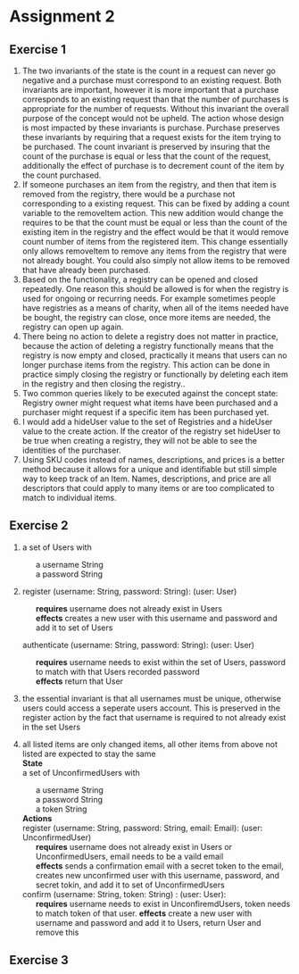 # Assignment 2
## Exercise 1
1) The two invariants of the state is the count in a request can never go negative and a purchase must correspond to an existing request. Both invariants are important, however it is more important that a purchase corresponds to an existing request than that the number of purchases is appropriate for the number of requests. Without this invariant the overall purpose of the concept would not be upheld. The action whose design is most impacted by these invariants is purchase. Purchase preserves these invariants by requiring that a request exists for the item trying to be purchased. The count invariant is preserved by insuring that the count of the purchase is equal or less that the count of the request, additionally the effect of purchase is to decrement count of the item by the count purchased.
2) If someone purchases an item from the registry, and then that item is removed from the registry, there would be a purchase not corresponding to a existing request. This can be fixed by adding a count variable to the removeItem action. This new addition would change the requires to be that the count must be equal or less than the count of the existing item in the registry and the effect would be that it would remove count number of items from the registered item. This change essentially only allows removeItem to remove any items from the registry that were not already bought. You could also simply not allow items to be removed that have already been purchased.
3) Based on the functionality, a registry can be opened and closed repeatedly. One reason this should be allowed is for when the registry is used for ongoing or recurring needs. For example sometimes people have registries as a means of charity, when all of the items needed have be bought, the registry can close, once more items are needed, the registry can open up again.
4) There being no action to delete a registry does not matter in practice, because the action of deleting a registry functionally means that the registry is now empty and closed, practically it means that users can no longer purchase items from the registry. This action can be done in practice simply closing the registry or functionally by deleting each item in the registry and then closing the registry..
5) Two common queries likely to be executed against the concept state: Registry owner might request what items have been purchased and a purchaser might request if a specific item has been purchased yet.
6) I would add a hideUser value to the set of Registries and a hideUser value to the create action. If the creator of the registry set hideUser to be true when creating a registry, they will not be able to see the identities of the purchaser.
7) Using SKU codes instead of names, descriptions, and prices is a better method because it allows for a unique and identifiable but still simple way to keep track of an Item. Names, descriptions, and price are all descriptors that could apply to many items or are too complicated to match to individual items.

## Exercise 2
1) a set of Users with<br>
    <ul>a username String<br>
      a password String<br>
     </ul>
2) register (username: String, password: String): (user: User)<br>
      <ul>
      <b>requires</b> username does not already exist in Users<br>
      <b>effects</b> creates a new user with this username and password and add it to set of Users <br>
      </ul>
      
   authenticate (username: String, password: String): (user: User)<br>
     <ul>
      <b>requires</b> username needs to exist within the set of Users, password to match with that Users recorded password<br>
      <b>effects</b> return that User<br>
    </ul>
3) the essential invariant is that all usernames must be unique, otherwise users could access a seperate users account. This is preserved in the register action by the fact that username is required to not already exist in the set Users

4) all listed items are only changed items, all other items from above not listed are expected to stay the same <br>
   **State**<br>
  a set of UnconfirmedUsers with<br>
    <ul>
      a username String<br>
      a password String<br>
      a token String<br>
    </ul>
   <b>Actions</b><br>
    register (username: String, password: String, email: Email): (user: UnconfirmedUser)<br>
      <ul>
      <b>requires</b> username does not already exist in Users or UnconfirmedUsers, email needs to be a vaild email<br>
      <b>effects</b> sends a confirmation email with a secret token to the email, creates new unconfirmed user with this username, password, and secret tokin, and add it to set of UnconfirmedUsers <br>
      </ul>
    confirm (username: String, token: String) : (user: User): <br>
      <ul>
        <b>requires</b> username needs to exist in UnconfiremdUsers, token needs to match token of that user. 
         <b>effects</b> create a new user with username and password and add it to Users, return User and remove this 
      </ul>

## Exercise 3
